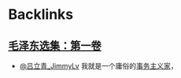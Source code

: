 
# Backlinks
## [毛泽东选集：第一卷](毛泽东选集：第一卷.md)
- [@吕立青_JimmyLv](@吕立青_JimmyLv.md) 我就是一个庸俗的[事务主义家](事务主义家.md)，

